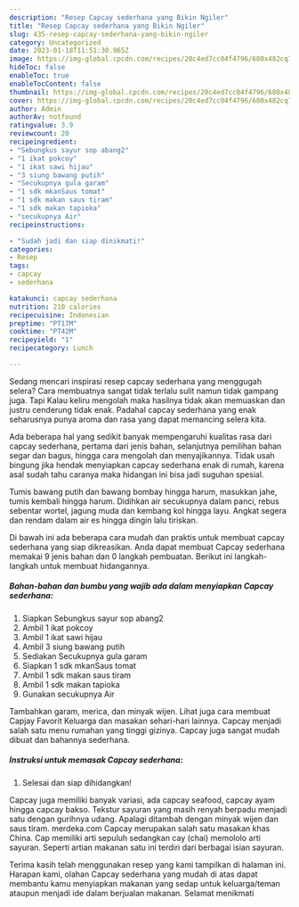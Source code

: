 ```yaml
---
description: "Resep Capcay sederhana yang Bikin Ngiler"
title: "Resep Capcay sederhana yang Bikin Ngiler"
slug: 435-resep-capcay-sederhana-yang-bikin-ngiler
category: Uncategorized
date: 2023-01-18T11:51:30.965Z
image: https://img-global.cpcdn.com/recipes/20c4ed7cc04f4796/680x482cq70/capcay-sederhana-foto-resep-utama.jpg
hideToc: false
enableToc: true
enableTocContent: false
thumbnail: https://img-global.cpcdn.com/recipes/20c4ed7cc04f4796/680x482cq70/capcay-sederhana-foto-resep-utama.jpg
cover: https://img-global.cpcdn.com/recipes/20c4ed7cc04f4796/680x482cq70/capcay-sederhana-foto-resep-utama.jpg
author: Admin
authorAv: notfound
ratingvalue: 3.9
reviewcount: 20
recipeingredient:
- "Sebungkus sayur sop abang2"
- "1 ikat pokcoy"
- "1 ikat sawi hijau"
- "3 siung bawang putih"
- "Secukupnya gula garam"
- "1 sdk mkanSaus tomat"
- "1 sdk makan saus tiram"
- "1 sdk makan tapioka"
- "secukupnya Air"
recipeinstructions:

- "Sudah jadi dan siap dinikmati!"
categories:
- Resep
tags:
- capcay
- sederhana

katakunci: capcay sederhana 
nutrition: 210 calories
recipecuisine: Indonesian
preptime: "PT17M"
cooktime: "PT42M"
recipeyield: "1"
recipecategory: Lunch

---
```



Sedang mencari inspirasi resep capcay sederhana yang menggugah selera? Cara membuatnya sangat tidak terlalu sulit namun tidak gampang juga. Tapi Kalau keliru mengolah maka hasilnya tidak akan memuaskan dan justru cenderung tidak enak. Padahal capcay sederhana yang enak seharusnya punya aroma dan rasa yang dapat memancing selera kita.


Ada beberapa hal yang sedikit banyak mempengaruhi kualitas rasa dari capcay sederhana, pertama dari jenis bahan, selanjutnya pemilihan bahan segar dan bagus, hingga cara mengolah dan menyajikannya. Tidak usah bingung jika hendak menyiapkan capcay sederhana enak di rumah, karena asal sudah tahu caranya maka hidangan ini bisa jadi suguhan spesial.

Tumis bawang putih dan bawang bombay hingga harum, masukkan jahe, tumis kembali hingga harum. Didihkan air secukupnya dalam panci, rebus sebentar wortel, jagung muda dan kembang kol hingga layu. Angkat segera dan rendam dalam air es hingga dingin lalu tiriskan.


Di bawah ini ada beberapa cara mudah dan praktis untuk membuat capcay sederhana yang siap dikreasikan. Anda dapat membuat Capcay sederhana memakai 9 jenis bahan dan 0 langkah pembuatan. Berikut ini langkah-langkah untuk membuat hidangannya.

<!--inarticleads1-->

##### Bahan-bahan dan bumbu yang wajib ada dalam menyiapkan Capcay sederhana:

1. Siapkan Sebungkus sayur sop abang2
1. Ambil 1 ikat pokcoy
1. Ambil 1 ikat sawi hijau
1. Ambil 3 siung bawang putih
1. Sediakan Secukupnya gula garam
1. Siapkan 1 sdk mkanSaus tomat
1. Ambil 1 sdk makan saus tiram
1. Ambil 1 sdk makan tapioka
1. Gunakan secukupnya Air


Tambahkan garam, merica, dan minyak wijen. Lihat juga cara membuat Capjay Favorit Keluarga dan masakan sehari-hari lainnya. Capcay menjadi salah satu menu rumahan yang tinggi gizinya. Capcay juga sangat mudah dibuat dan bahannya sederhana. 

<!--inarticleads2-->

##### Instruksi untuk memasak Capcay sederhana:


1. Selesai dan siap dihidangkan!

Capcay juga memiliki banyak variasi, ada capcay seafood, capcay ayam hingga capcay bakso. Tekstur sayuran yang masih renyah berpadu menjadi satu dengan gurihnya udang. Apalagi ditambah dengan minyak wijen dan saus tiram. merdeka.com Capcay merupakan salah satu masakan khas China. Cap memiliki arti sepuluh sedangkan cay (chai) memololo arti sayuran. Seperti artian makanan satu ini terdiri dari berbagai isian sayuran. 

Terima kasih telah menggunakan resep yang kami tampilkan di halaman ini. Harapan kami, olahan Capcay sederhana yang mudah di atas dapat membantu kamu menyiapkan makanan yang sedap untuk keluarga/teman ataupun menjadi ide dalam berjualan makanan. Selamat menikmati
